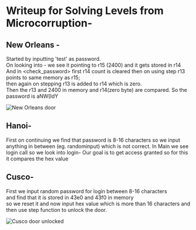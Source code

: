 # Writeup for Solving Levels from Microcorruption-
## New Orleans -  
Started by inputting 'test' as password.   
On looking into <create password> - we see it pointing to r15 (2400) and it gets stored in r14  
And in <check_password> first r14 count is cleared then on using step r13 points to same memory as r15;  
then again on stepping r13 is added to r14 which is zero.    
Then the r13 and 2400 in memory and r14(zero byte) are compared.
So the password is aNW[IdY

![New Orleans door](https://github.com/Intro-to-Infosec/Intro_to_Infosec/assets/121503197/875f4f0c-d304-46f8-9b5b-43848284f90a)

## Hanoi-
First on continuing we find that password is 8-16 characters so we input anything in between (eg. randominput) which is not correct.
In Main we see login call so we look into login-
Our goal is to get access granted so for this it compares the hex value

## Cusco-

First we input random password for login between 8-16 characters  
and find that it is stored in 43e0 and 43f0 in memory   
so we reset it and now input hex value which is more than 16 characters and then use step function to unlock the door. 

![Cusco door unlocked](https://github.com/Intro-to-Infosec/Intro_to_Infosec/assets/121503197/27d74ea8-1244-4426-8824-aacd546bcbc3)

